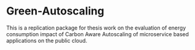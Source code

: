 # Green-Autoscaling
This is a replication package for thesis work on the evaluation of energy consumption impact of Carbon Aware Autoscaling of microservice based applications on the public cloud. 
